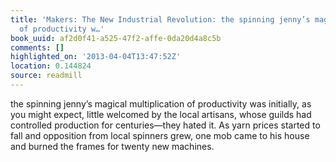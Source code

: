 ```yaml
---
title: 'Makers: The New Industrial Revolution: the spinning jenny’s magical multiplication
  of productivity w…'
book_uuid: af2d0f41-a525-47f2-affe-0da20d4a8c5b
comments: []
highlighted_on: '2013-04-04T13:47:52Z'
location: 0.144824
source: readmill
---
```


the spinning jenny’s magical multiplication of productivity was initially, as you might expect, little welcomed by the local artisans, whose guilds had controlled production for centuries—they hated it. As yarn prices started to fall and opposition from local spinners grew, one mob came to his house and burned the frames for twenty new machines.